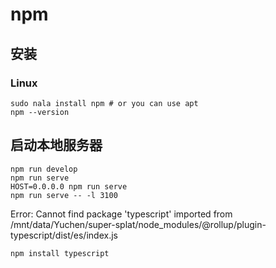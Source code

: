 
# npm

## 安装
### Linux
```shell
sudo nala install npm # or you can use apt
npm --version
```

## 启动本地服务器

```shell
npm run develop
npm run serve
HOST=0.0.0.0 npm run serve
npm run serve -- -l 3100
```

Error: Cannot find package 'typescript' imported from /mnt/data/Yuchen/super-splat/node_modules/@rollup/plugin-typescript/dist/es/index.js
```shell
npm install typescript
```
